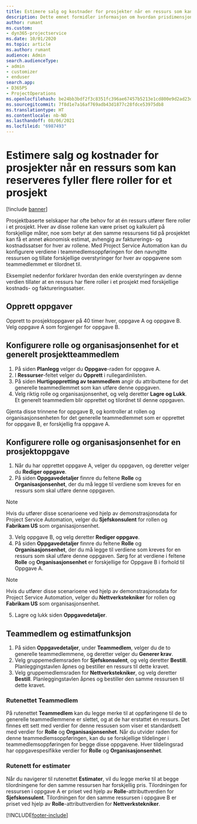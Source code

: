 ```yaml
---
title: Estimere salg og kostnader for prosjekter når en ressurs som kan reserveres fyller flere roller for et prosjekt
description: Dette emnet formidler informasjon om hvordan prisdimensjoner kan brukes til å støtte prissetting og kostnadsberegning for en ressurs som fyller flere roller i et prosjekt.
author: rumant
ms.custom:
- dyn365-projectservice
ms.date: 10/01/2020
ms.topic: article
ms.author: rumant
audience: Admin
search.audienceType:
- admin
- customizer
- enduser
search.app:
- D365PS
- ProjectOperations
ms.openlocfilehash: be24bb3bdf2f3c8351fc396ae67457b5213e1cd800e9d2ad23d59d0d038f22b9
ms.sourcegitcommit: 7f8d1e7a16af769adb43d1877c28fdce53975db8
ms.translationtype: HT
ms.contentlocale: nb-NO
ms.lasthandoff: 08/06/2021
ms.locfileid: "6987493"
---
```

# <a name="estimate-project-sales-and-costs-when-a-bookable-resource-fills-multiple-roles-for-a-project"></a>Estimere salg og kostnader for prosjekter når en ressurs som kan reserveres fyller flere roller for et prosjekt 

[!include [banner](../includes/psa-now-project-operations.md)]

Prosjektbaserte selskaper har ofte behov for at én ressurs utfører flere roller i et prosjekt. Hver av disse rollene kan være priset og kalkulert på forskjellige måter, noe som betyr at den samme ressursens tid på prosjektet kan få et annet økonomisk estimat, avhengig av fakturerings- og kostnadssatser for hver av rollene. Med Project Service Automation kan du konfigurere verdiene i teammedlemsoppføringen for den navngitte ressursen og tillate forskjellige overstyringer for hver av oppgavene som teammedlemmet er tilordnet til.

Eksemplet nedenfor forklarer hvordan den enkle overstyringen av denne verdien tillater at en ressurs har flere roller i et prosjekt med forskjellige kostnads- og faktureringssatser.

## <a name="create-tasks"></a>Opprett oppgaver
Opprett to prosjektoppgaver på 40 timer hver, oppgave A og oppgave B. Velg oppgave A som forgjenger for oppgave B.

## <a name="set-up-role-and-organization-unit-for-a-generic-project-team-member"></a>Konfigurere rolle og organisasjonsenhet for et generelt prosjektteammedlem

1. På siden **Planlegg** velger du **Oppgave**-raden for oppgave A. 
2. I **Ressurser**-feltet velger du **Opprett** i rullegardinlisten.
3. På siden **Hurtigoppretting av teammedlem** angir du attributtene for det generelle teammedlemmet som kan utføre denne oppgaven.
4. Velg riktig rolle og organisasjonsenhet, og velg deretter **Lagre og Lukk**. Et generelt teammedlem blir opprettet og tilordnet til denne oppgaven. 

Gjenta disse trinnene for oppgave B, og kontroller at rollen og organisasjonsenheten for det generelle teammedlemmet som er opprettet for oppgave B, er forskjellig fra oppgave A. 

## <a name="set-up-role-and-organization-unit-for-a-project-task"></a>Konfigurere rolle og organisasjonsenhet for en prosjektoppgave

1. Når du har opprettet oppgave A, velger du oppgaven, og deretter velger du **Rediger oppgave**.
2. På siden **Oppgavedetaljer** finnre du feltene **Rolle** og **Organisasjonsenhet**, der du må legge til verdiene som kreves for en ressurs som skal utføre denne oppgaven. 

  > [!NOTE]
  > Hvis du utfører disse scenarioene ved hjelp av demonstrasjonsdata for Project Service Automation, velger du **Sjefskonsulent** for rollen og **Fabrikam US** som organisasjonsenhet.

3. Velg oppgave B, og velg deretter **Rediger oppgave**.
4. På siden **Oppgavedetaljer** finnre du feltene **Rolle** og **Organisasjonsenhet**, der du må legge til verdiene som kreves for en ressurs som skal utføre denne oppgaven. Sørg for at verdiene i feltene **Rolle** og **Organisasjonsenhet** er forskjellige for Oppgave B i forhold til Oppgave A. 

  > [!NOTE]
  > Hvis du utfører disse scenarioene ved hjelp av demonstrasjonsdata for Project Service Automation, velger du **Nettverkstekniker** for rollen og **Fabrikam US** som organisasjonsenhet.

5. Lagre og lukk siden **Oppgavedetaljer**. 

## <a name="team-member-and-estimates-behavior"></a>Teammedlem og estimatfunksjon 

1. På siden **Oppgavedetaljer**, under **Teammedlem**, velger du de to generelle teammedlemmene, og deretter velger du **Generer krav**. 
2. Velg gruppemedlemsraden for **Sjefskonsulent**, og velg deretter **Bestill**. Planleggingstavlen åpnes og bestiller en ressurs til dette kravet.
3. Velg gruppemedlemsraden for **Nettverkstekniker**, og velg deretter **Bestill**. Planleggingstavlen åpnes og bestiller den samme ressursen til dette kravet.

### <a name="team-member-grid"></a>Rutenettet Teammedlem 
På rutenettet **Teammedlem** kan du legge merke til at oppføringene til de to generelle teammedlemmene er slettet, og at de har erstattet én ressurs. Det finnes ett sett med verdier for denne ressusen som viser et standardsett med verdier for **Rolle** og **Organisasjonsenhet**.
Når du utvider raden for denne teammedlemsoppføringen, kan du se forskjellige tildelinger i teammedlemsoppføringen for begge disse oppgavene. Hver tildelingsrad har oppgavespesifikke verdier for **Rolle** og **Organisasjonsenhet**. 

### <a name="estimates-grid"></a>Rutenett for estimater 
Når du navigerer til rutenettet **Estimater**, vil du legge merke til at begge tilordningene for den samme ressursen har forskjellig pris.
Tilordningen for ressursen i oppgave A er priset ved hjelp av **Rolle**-attributtverdien for **Sjefskonsulent**. Tilordningen for den samme ressursen i oppgave B er priset ved hjelp av **Rolle**-attributtverdien for **Nettverkstekniker**.



[!INCLUDE[footer-include](../includes/footer-banner.md)]
